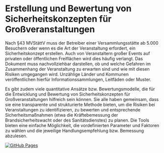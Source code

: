 # Erstellung und Bewertung von Sicherheitskonzepten für Großveranstaltungen

Nach §43 MVStättV muss der Betreiber einer Versammlungsstätte ab 5.000 Besuchern oder wenn es die Art der Veranstaltung erfordert, ein Sicherheitskonzept erstellen.
Auch von Veranstaltern großer Events auf privaten oder öffentlichen Freiflächen wird dies häufig verlangt.
Das Dokument muss nachvollziehbar darstellen, ob und welche Gefahren im Zusammenhang der Veranstaltung zu erwarten sind und wie mit diesen Risiken umgegangen wird.
Unzählige Länder und Kommunen veröffentlichen hierfür Informationssammlungen, Leitfäden oder Muster.

Es gibt zudem viele quantitative Ansätze bzw. Bewertungsmodelle, die für die Entwicklung und Bewertung von Sicherheitskonzepten für Großveranstaltungen hilfreich sein können.
Sie alle haben gemeinsam, dass sie eine transparente und strukturierte Methode bieten, um die Risiken bei Veranstaltungen zu identifizieren, zu bewerten und entsprechende Sicherheitsmaßnahmen (etwa die Kräftebemessung der Brandsicherheitswacht oder des Sanitätsdienstes) zu planen.
Die Tools bieten eine einfache Möglichkeit, die vordefinierten Parameter und Faktoren zu wählen und die jeweilige Handlungsempfehlung bzw. Bemessung abzulesen. 

[![GitHub Pages](https://github.com/moabits/sicherheitskonzept/actions/workflows/static.yml/badge.svg)](https://github.com/moabits/sicherheitskonzept/actions/workflows/static.yml)
